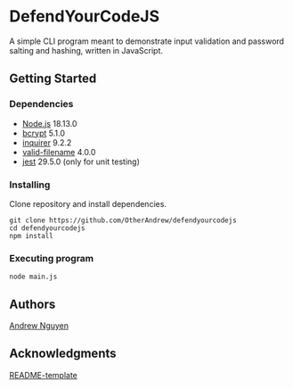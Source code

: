 # DefendYourCodeJS

A simple CLI program meant to demonstrate input validation and password salting and hashing, written in JavaScript.

## Getting Started

### Dependencies

* [Node.js](https://nodejs.org/en) 18.13.0
* [bcrypt](https://www.npmjs.com/package/bcrypt) 5.1.0
* [inquirer](https://www.npmjs.com/package/inquirer) 9.2.2
* [valid-filename](https://www.npmjs.com/package/valid-filename) 4.0.0
* [jest](https://www.npmjs.com/package/jest) 29.5.0 (only for unit testing)

### Installing

Clone repository and install dependencies. 

```
git clone https://github.com/OtherAndrew/defendyourcodejs
cd defendyourcodejs
npm install
```

### Executing program

```
node main.js
```

## Authors

[Andrew Nguyen](https://github.com/OtherAndrew)

## Acknowledgments

[README-template](https://gist.github.com/DomPizzie/7a5ff55ffa9081f2de27c315f5018afc)